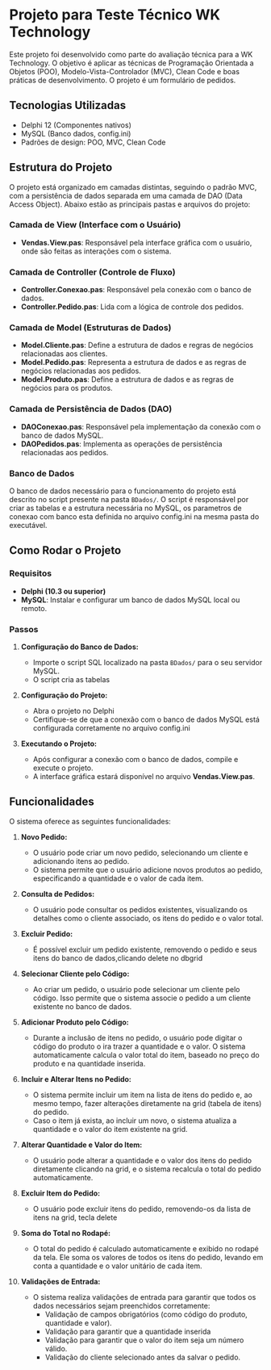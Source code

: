 
# Projeto para Teste Técnico WK Technology

Este projeto foi desenvolvido como parte do avaliação técnica para a WK Technology. O objetivo é aplicar as técnicas de Programação Orientada a Objetos (POO), Modelo-Vista-Controlador (MVC), Clean Code e boas práticas de desenvolvimento. O projeto é um formulário de pedidos.

## Tecnologias Utilizadas

- Delphi 12 (Componentes nativos)
- MySQL (Banco dados, config.ini)
- Padrões de design: POO, MVC, Clean Code

## Estrutura do Projeto

O projeto está organizado em camadas distintas, seguindo o padrão MVC, com a persistência de dados separada em uma camada de DAO (Data Access Object). Abaixo estão as principais pastas e arquivos do projeto:

### Camada de **View** (Interface com o Usuário)
- **Vendas.View.pas**: Responsável pela interface gráfica com o usuário, onde são feitas as interações com o sistema.

### Camada de **Controller** (Controle de Fluxo)
- **Controller.Conexao.pas**: Responsável pela conexão com o banco de dados.
- **Controller.Pedido.pas**: Lida com a lógica de controle dos pedidos.

### Camada de **Model** (Estruturas de Dados)
- **Model.Cliente.pas**: Define a estrutura de dados e regras de negócios relacionadas aos clientes.
- **Model.Pedido.pas**: Representa a estrutura de dados e as regras de negócios relacionadas aos pedidos.
- **Model.Produto.pas**: Define a estrutura de dados e as regras de negócios para os produtos.

### Camada de **Persistência de Dados (DAO)**
- **DAOConexao.pas**: Responsável pela implementação da conexão com o banco de dados MySQL.
- **DAOPedidos.pas**: Implementa as operações de persistência relacionadas aos pedidos.

### Banco de Dados

O banco de dados necessário para o funcionamento do projeto está descrito no script presente na pasta `BDados/`. O script é responsável por criar as tabelas e a estrutura necessária no MySQL, os parametros de conexao com banco esta definida no arquivo config.ini na mesma pasta do executável.

## Como Rodar o Projeto

### Requisitos

- **Delphi (10.3 ou superior)**
- **MySQL**: Instalar e configurar um banco de dados MySQL local ou remoto.

### Passos

1. **Configuração do Banco de Dados:**
   - Importe o script SQL localizado na pasta `BDados/` para o seu servidor MySQL.
   - O script cria as tabelas

2. **Configuração do Projeto:**
   - Abra o projeto no Delphi
   - Certifique-se de que a conexão com o banco de dados MySQL está configurada corretamente no arquivo config.ini
   
3. **Executando o Projeto:**
   - Após configurar a conexão com o banco de dados, compile e execute o projeto.
   - A interface gráfica estará disponível no arquivo **Vendas.View.pas**.


## Funcionalidades

O sistema oferece as seguintes funcionalidades:

1. **Novo Pedido:**
   - O usuário pode criar um novo pedido, selecionando um cliente e adicionando itens ao pedido.
   - O sistema permite que o usuário adicione novos produtos ao pedido, especificando a quantidade e o valor de cada item.

2. **Consulta de Pedidos:**
   - O usuário pode consultar os pedidos existentes, visualizando os detalhes como o cliente associado, os itens do pedido e o valor total.

3. **Excluir Pedido:**
   - É possível excluir um pedido existente, removendo o pedido e seus itens do banco de dados,clicando delete no dbgrid

4. **Selecionar Cliente pelo Código:**
   - Ao criar um pedido, o usuário pode selecionar um cliente pelo código. Isso permite que o sistema associe o pedido a um cliente existente no banco de dados.

5. **Adicionar Produto pelo Código:**
   - Durante a inclusão de itens no pedido, o usuário pode digitar o código do produto o ira trazer a quantidade e o valor. O sistema automaticamente calcula o valor total do item, baseado no preço do produto e na quantidade inserida.

6. **Incluir e Alterar Itens no Pedido:**
   - O sistema permite incluir um item na lista de itens do pedido e, ao mesmo tempo, fazer alterações diretamente na grid (tabela de itens) do pedido.
   - Caso o item já exista, ao incluir um novo, o sistema atualiza a quantidade e o valor do item existente na grid.

7. **Alterar Quantidade e Valor do Item:**
   - O usuário pode alterar a quantidade e o valor dos itens do pedido diretamente clicando na grid, e o sistema recalcula o total do pedido automaticamente.

8. **Excluir Item do Pedido:**
   - O usuário pode excluir itens do pedido, removendo-os da lista de itens na grid, tecla delete

9. **Soma do Total no Rodapé:**
   - O total do pedido é calculado automaticamente e exibido no rodapé da tela. Ele soma os valores de todos os itens do pedido, levando em conta a quantidade e o valor unitário de cada item.

10. **Validações de Entrada:**
    - O sistema realiza validações de entrada para garantir que todos os dados necessários sejam preenchidos corretamente:
      - Validação de campos obrigatórios (como código do produto, quantidade e valor).
      - Validação para garantir que a quantidade inserida
      - Validação para garantir que o valor do item seja um número válido.
      - Validação do cliente selecionado antes da salvar o pedido.








